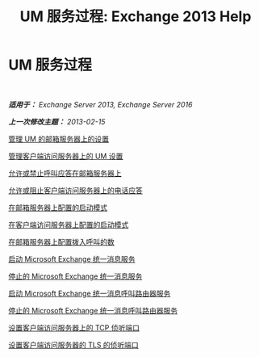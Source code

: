 ﻿---
title: 'UM 服务过程: Exchange 2013 Help'
TOCTitle: UM 服务过程
ms:assetid: 3efa389a-9130-4c02-ab9e-fd4ad5933412
ms:mtpsurl: https://technet.microsoft.com/zh-cn/library/JJ851062(v=EXCHG.150)
ms:contentKeyID: 50556554
ms.date: 05/21/2018
mtps_version: v=EXCHG.150
ms.translationtype: MT
---

# UM 服务过程

 

_**适用于：** Exchange Server 2013, Exchange Server 2016_

_**上一次修改主题：** 2013-02-15_

[管理 UM 的邮箱服务器上的设置](manage-um-settings-on-a-mailbox-server-exchange-2013-help.md)

[管理客户端访问服务器上的 UM 设置](manage-um-settings-on-a-client-access-server-exchange-2013-help.md)

[允许或禁止呼叫应答在邮箱服务器上](allow-or-prevent-call-answering-on-a-mailbox-server-exchange-2013-help.md)

[允许或阻止客户端访问服务器上的电话应答](allow-or-prevent-call-answering-on-a-client-access-server-exchange-2013-help.md)

[在邮箱服务器上配置的启动模式](configure-the-startup-mode-on-a-mailbox-server-exchange-2013-help.md)

[在客户端访问服务器上配置的启动模式](configure-the-startup-mode-on-a-client-access-server-exchange-2013-help.md)

[在邮箱服务器上配置拨入呼叫的数](configure-the-number-of-incoming-calls-on-a-mailbox-server-exchange-2013-help.md)

[启动 Microsoft Exchange 统一消息服务](start-the-microsoft-exchange-unified-messaging-service-exchange-2013-help.md)

[停止的 Microsoft Exchange 统一消息服务](stop-the-microsoft-exchange-unified-messaging-service-exchange-2013-help.md)

[启动 Microsoft Exchange 统一消息呼叫路由器服务](start-the-microsoft-exchange-unified-messaging-call-router-service-exchange-2013-help.md)

[停止的 Microsoft Exchange 统一消息呼叫路由器服务](stop-the-microsoft-exchange-unified-messaging-call-router-service-exchange-2013-help.md)

[设置客户端访问服务器上的 TCP 侦听端口](set-the-tcp-listening-port-on-a-client-access-server-exchange-2013-help.md)

[设置客户端访问服务器的 TLS 的侦听端口](set-the-tls-listening-port-on-a-client-access-server-exchange-2013-help.md)

